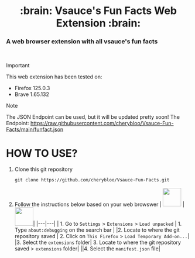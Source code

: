 <a name="top"></a>

<h1 align="center">
:brain: Vsauce's Fun Facts Web Extension :brain:
<h3> A web browser extension with all vsauce's fun facts </h3>
</h1>

<br/>

> [!IMPORTANT]
> This web extension has been tested on:
> - Firefox 125.0.3
> - Brave 1.65.132

> [!NOTE]
> The JSON Endpoint can be used, but it will be updated pretty soon!
> The Endpoint: https://raw.githubusercontent.com/cherybloo/Vsauce-Fun-Facts/main/funfact.json

# HOW TO USE?
1. Clone this git repository
   ```markdown
   git clone https://github.com/cherybloo/Vsauce-Fun-Facts.git
   ```
2. Follow the instructions below based on your web browswer
   | <img src="https://upload.wikimedia.org/wikipedia/commons/6/68/Brave_logo.svg" height="50"> | <img src="https://brave.com/static-assets/images/firefox-logo.svg" height="50"/>|
   |---|---|
   | 1. Go to `Settings` > `Extensions` > `Load unpacked` | 1. Type `about:debugging` on the search bar |
   |2. Locate to where the git repository saved | 2. Click on `This Firefox` > `Load Temporary Add-on...`|
   |3. Select the `extensions` folder| 3. Locate to where the git repository saved > `extensions` folder|
   ||4. Select the `manifest.json` file|
